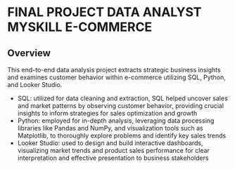 # FINAL PROJECT DATA ANALYST MYSKILL E-COMMERCE
## Overview
This end-to-end data analysis project extracts strategic business insights and examines customer behavior within e-commerce utilizing SQL, Python, and Looker Studio.
- SQL: utilized for data cleaning and extraction, SQL helped uncover sales and market patterns by observing customer behavior, providing crucial insights to inform strategies for sales optimization and growth
- Python: employed for in-depth analysis, leveraging data processing libraries like Pandas and NumPy, and visualization tools such as Matplotlib, to thoroughly explore problems and identify key sales trends
- Looker Studio: used to design and build interactive dashboards, visualizing market trends and product sales performance for clear interpretation and effective presentation to business stakeholders
